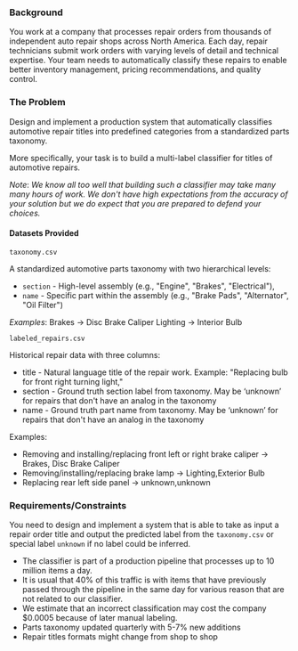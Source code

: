 ### Background

You work at a company that processes repair orders from thousands of
independent auto repair shops across North America. Each day, repair technicians
submit work orders with varying levels of detail and technical expertise. Your team
needs to automatically classify these repairs to enable better inventory management,
pricing recommendations, and quality control.

### The Problem

Design and implement a production system that automatically classifies automotive repair
titles into predefined categories from a standardized parts taxonomy.

More specifically, your task is to build a multi-label classifier for titles of automotive repairs.

_Note_: _We know all too well that building such a classifier may take many many hours of work. We
don't  have high expectations from the accuracy of your solution but we do expect that you are prepared
to defend your choices._

#### Datasets Provided

`taxonomy.csv`

A standardized automotive parts taxonomy with two hierarchical levels:

- `section` - High-level assembly (e.g., "Engine", "Brakes", "Electrical"),
- `name`    - Specific part within the assembly (e.g., "Brake Pads", "Alternator", "Oil Filter")

_Examples_:
Brakes -> Disc Brake Caliper
Lighting -> Interior Bulb

`labeled_repairs.csv`

Historical repair data with three columns:

- title - Natural language title of the repair work. Example:  "Replacing bulb for front right turning light,"
- section - Ground truth section label from taxonomy. May be ‘unknown’ for repairs that don't have an analog in the taxonomy
- name - Ground truth part name from taxonomy. May be ‘unknown’ for repairs that don't have an analog in the taxonomy

Examples:

- Removing and installing/replacing front left or right brake caliper -> Brakes, Disc Brake Caliper
- Removing/installing/replacing brake lamp -> Lighting,Exterior Bulb
- Replacing rear left side panel -> unknown,unknown

### Requirements/Constraints

You need to design and implement a system that is able to take as input a
repair order title and output the predicted label from the `taxonomy.csv` or
special label `unknown` if no label could be inferred.

- The classifier is part of a production pipeline that processes up to 10 million items a day.
- It is usual that 40% of this traffic is with items that have previously passed through
the pipeline in the same day for various reason that are not related to our classifier.
- We estimate that an incorrect classification may cost the company $0.0005 because of later manual labeling.  
- Parts taxonomy updated quarterly with 5-7% new additions
- Repair titles formats might change from shop to shop
